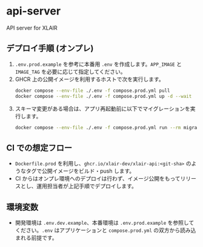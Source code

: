 # api-server

API server for XLAIR

## デプロイ手順 (オンプレ)

1. `.env.prod.example` を参考に本番用 `.env` を作成します。`APP_IMAGE` と `IMAGE_TAG` を必要に応じて指定してください。
2. GHCR 上の公開イメージを利用するホストで次を実行します。
   ```sh
   docker compose --env-file ./.env -f compose.prod.yml pull
   docker compose --env-file ./.env -f compose.prod.yml up -d --wait
   ```
3. スキーマ変更がある場合は、アプリ再起動前に以下でマイグレーションを実行します。
   ```sh
   docker compose --env-file ./.env -f compose.prod.yml run --rm migrator migrate up
   ```

## CI での想定フロー

- `Dockerfile.prod` を利用し、`ghcr.io/xlair-dev/xlair-api:<git-sha>` のようなタグで公開イメージをビルド・push します。
- CI からはオンプレ環境へのデプロイは行わず、イメージ公開をもってリリースとし、運用担当者が上記手順でデプロイします。

## 環境変数

- 開発環境は `.env.dev.example`、本番環境は `.env.prod.example` を参照してください。`.env` はアプリケーションと `compose.prod.yml` の双方から読み込まれる前提です。
